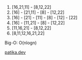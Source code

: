 1. [16,21,11] - [8,12,22]
2. [16] - [21,11] - [8] - [12,22]
3. [16] - [21] - [11] - [8] - [12] - [22]
4. [16] - [11,21] - [8] - [12,22]
5. [11,16,21] - [8,12,22]
6. [8,11,12,16,21,22]

Big-O: O(nlogn)

[patika.dev](https://app.patika.dev/snrkaan)
